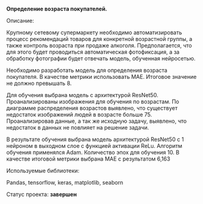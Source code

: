 __Определение возраста покупателей.__

Описание:

Крупному сетевому супермаркету необходимо автоматизировать процесс рекомендаций товаров для конкретной возрастной группы, а также контроль возраста при продаже алкоголя. Предполагается, что для этого будет проводиться автоматическая фотофиксация, а за  обработку фотографии будет отвечать модель, обученная нейросетью.

Необходимо разработать модель для определения возраста покупателя. В качестве метрики использовать MAE. Итоговое значение не должно превышать 8. 

Для обучения выбрана модель с архитектурой ResNet50.  Проанализированы изображения для обучения по возрастам. По диаграмме распределения возрастов выявлено, что существует недостаток изображений людей в возрасте больше 75. Проанализировав данные, а так же исходную задачу, выявлено, что недостаток в данных не повлияет на решение задачи. 

В результате обучения выбрана модель архитектурой ResNet50 c 1 нейроном в выходном слое с функцией активации ReLu. Алгоритм обучения применялся Adam. Количество эпох для обучения 10. В качестве итоговой метрики выбрана MAE с результатом 6,163

Используемые библиотеки:

Pandas, tensorflow, keras, matplotlib, seaborn

Статус проекта: __завершен__
